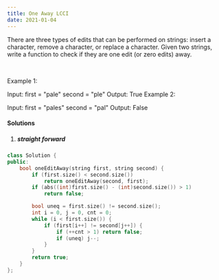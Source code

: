 ```yaml
---
title: One Away LCCI
date: 2021-01-04
---
```

There are three types of edits that can be performed on strings: insert a character, remove a character, or replace a character. Given two strings, write a function to check if they are one edit (or zero edits) away.

 

Example 1:

Input: 
first = "pale"
second = "ple"
Output: True
Example 2:

Input: 
first = "pales"
second = "pal"
Output: False

#### Solutions

1. ##### straight forward

```cpp
class Solution {
public:
    bool oneEditAway(string first, string second) {
        if (first.size() < second.size())
            return oneEditAway(second, first);
        if (abs((int)first.size() - (int)second.size()) > 1)
            return false;

        bool uneq = first.size() != second.size();
        int i = 0, j = 0, cnt = 0;
        while (i < first.size()) {
            if (first[i++] != second[j++]) {
                if (++cnt > 1) return false;
                if (uneq) j--;
            }
        }
        return true;
    }
};
```